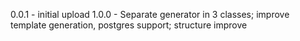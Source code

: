 0.0.1 - initial upload
1.0.0 - Separate generator in 3 classes; improve template generation, postgres support; structure improve
